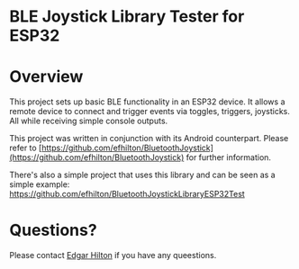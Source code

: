 # BLE Joystick Library Tester for ESP32

# Overview

This project sets up basic BLE functionality in an ESP32 device. It allows a remote device to connect
and trigger events via toggles, triggers, joysticks. All while receiving simple console outputs.

This project was written in conjunction with its Android counterpart. Please refer to 
 [https://github.com/efhilton/BluetoothJoystick](https://github.com/efhilton/BluetoothJoystick)
 for further information.

 There's also a simple project that uses this library and can be seen as a simple example: 
https://github.com/efhilton/BluetoothJoystickLibraryESP32Test


# Questions?

Please contact [Edgar Hilton](mailto://edgar.hilton@gmail.com) if you have any queestions.

